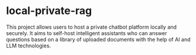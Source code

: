 # local-private-rag
This project allows users to host a private chatbot platform locally and securely. It aims to self-host intelligent assistants who can answer questions based on a library of uploaded documents with the help of AI and LLM technologies.
